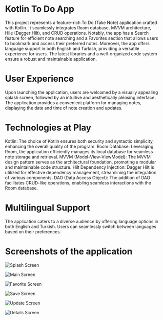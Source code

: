 # Kotlin To Do App

This project represents a feature-rich To Do (Take Note) application crafted with Kotlin. It seamlessly integrates Room database, MVVM architecture, Hile (Dagger Hilt), and CRUD operations. Notably, the app has a Search feature for efficient note searching and a Favorites section that allows users to bookmark and access their preferred notes. Moreover, the app offers language support in both English and Turkish, providing a versatile experience for users. The latest libraries and a well-organized code system ensure a robust and maintainable application.

# User Experience

Upon launching the application, users are welcomed by a visually appealing splash screen, followed by an intuitive and aesthetically pleasing interface. The application provides a convenient platform for managing notes, displaying the date and time of note creation and updates.

# Technologies at Play

Kotlin: The choice of Kotlin ensures both security and syntactic simplicity, enhancing the overall quality of the program.
Room Database: Leveraging Room, the application efficiently manages its local database for seamless note storage and retrieval.
MVVM (Model-View-ViewModel): The MVVM design pattern serves as the architectural foundation, promoting a modular and maintainable code structure.
Hilt Dependency Injection: Dagger Hilt is utilized for effective dependency management, streamlining the integration of various components.
DAO (Data Access Object): The addition of DAO facilitates CRUD-like operations, enabling seamless interactions with the Room database.


# Multilingual Support

The application caters to a diverse audience by offering language options in both English and Turkish. Users can seamlessly switch between languages based on their preferences.

# Screenshots of the application
![Splash Screen](https://github.com/islamzadavusal/ToDoApp/assets/120246254/988fe11f-c7d2-4a3b-8be4-b409f40949f5)

![Main Screen](https://github.com/islamzadavusal/ToDoApp/assets/120246254/f7badb2e-16c4-43dc-83b9-41e397fc45b3)

![Favorite Screen](https://github.com/islamzadavusal/ToDoApp/assets/120246254/567fde0f-a93f-487d-9d34-0f89f3e02c61)

![Save Screen](https://github.com/islamzadavusal/ToDoApp/assets/120246254/e3cbd41b-164f-4e82-8605-2e60243a3133)

![Update Screen](https://github.com/islamzadavusal/ToDoApp/assets/120246254/0e8f05e5-88ec-4c6b-b5eb-5d67d8592947)

![Details Screen](https://github.com/islamzadavusal/ToDoApp/assets/120246254/bec3e0ff-baa0-410b-9673-dcb6722d80ae)








